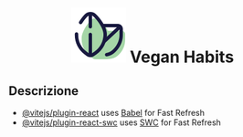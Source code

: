 <h1 align="center">
  <img src="https://github.com/Pgalli992/s21_react/blob/main/src/assets/icons/logo.png" align="justify"/>
  Vegan Habits
</h1>

## Descrizione

- [@vitejs/plugin-react](https://github.com/vitejs/vite-plugin-react/blob/main/packages/plugin-react/README.md) uses [Babel](https://babeljs.io/) for Fast Refresh
- [@vitejs/plugin-react-swc](https://github.com/vitejs/vite-plugin-react-swc) uses [SWC](https://swc.rs/) for Fast Refresh
